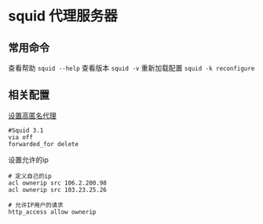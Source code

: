# squid 代理服务器

## 常用命令

查看帮助 `squid --help`
查看版本  `squid -v`
重新加载配置  `squid -k reconfigure`
## 相关配置

[设置高匿名代理][1]

	#Squid 3.1
	via off
	forwarded_for delete

设置允许的ip

	# 定义自己的ip
	acl ownerip src 106.2.200.98
	acl ownerip src 103.23.25.26

	# 允许IP用户的请求
	http_access allow ownerip





[1]: http://ju.outofmemory.cn/entry/231842